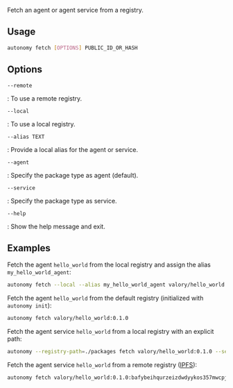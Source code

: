 Fetch an agent or agent service from a registry.

## Usage
```bash
autonomy fetch [OPTIONS] PUBLIC_ID_OR_HASH
```

## Options
```
--remote
```
:   To use a remote registry.

```
--local
```
:   To use a local registry.

```
--alias TEXT
```
:   Provide a local alias for the agent or service.

```
--agent
```
:   Specify the package type as agent (default).

```
--service
```
:   Specify the package type as service.

```
--help
```
:   Show the help message and exit.


## Examples
Fetch the agent `hello_world` from the local registry and assign the alias `my_hello_world_agent`:
```bash
autonomy fetch --local --alias my_hello_world_agent valory/hello_world:0.1.0
```

Fetch the agent `hello_world` from the default registry (initialized with `autonomy init`):
```bash
autonomy fetch valory/hello_world:0.1.0
```

Fetch the agent service `hello_world` from a local registry with an explicit path:
```bash
autonomy --registry-path=./packages fetch valory/hello_world:0.1.0 --service --local
```

Fetch the agent service `hello_world` from a remote registry ([IPFS](https://ipfs.io)):
```bash
autonomy fetch valory/hello_world:0.1.0:bafybeihqurzeizdwdyykos357mwcpjwf4hvefsbsfe7pz5xjw4x56t44xq --service --remote
```
